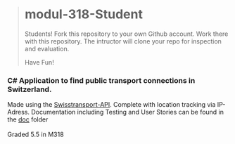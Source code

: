 ># modul-318-Student
>
>Students!
>Fork this repository to your own Github account. Work there with this repository. The intructor will clone your repo for inspection and evaluation.
>
>Have Fun!

### C# Application to find public transport connections in Switzerland.

Made using the [Swisstransport-API](https://transport.opendata.ch/). Complete with location tracking via IP-Adress. Documentation including Testing and User Stories can be found in the [doc](/doc) folder
<br/><br/>
Graded 5.5 in M318

